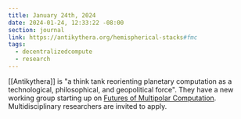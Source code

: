 ```yaml
---
title: January 24th, 2024
date: 2024-01-24, 12:33:22 -08:00
section: journal
link: https://antikythera.org/hemispherical-stacks#fmc
tags:
  - decentralizedcompute
  - research
---
```

[[Antikythera]] is "a think tank reorienting planetary computation as a technological, philosophical, and geopolitical force". They have a new working group starting up on [Futures of Multipolar Computation](https://antikythera.org/hemispherical-stacks#fmc). Multidisciplinary researchers are invited to apply.